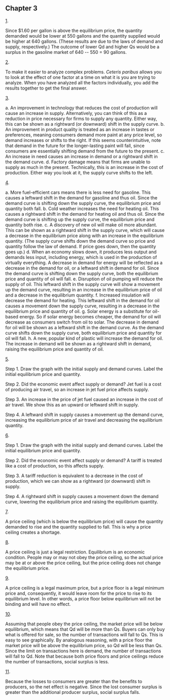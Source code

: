 ## Chapter 3

[1](http://openstax.org/books/principles-microeconomics-3e/pages/3-self-check-questions#fs-idp70610304).

Since \$1.60 per gallon is above the equilibrium price, the quantity
demanded would be lower at 550 gallons and the quantity supplied would
be higher at 640 gallons. (These results are due to the laws of demand
and supply, respectively.) The outcome of lower Qd and higher Qs would
be a surplus in the gasoline market of 640 -- 550 = 90 gallons.

[2](http://openstax.org/books/principles-microeconomics-3e/pages/3-self-check-questions#fs-idm44597008).

To make it easier to analyze complex problems. *Ceteris paribus* allows
you to look at the effect of one factor at a time on what it is you are
trying to analyze. When you have analyzed all the factors individually,
you add the results together to get the final answer.

[3](http://openstax.org/books/principles-microeconomics-3e/pages/3-self-check-questions#fs-idp3857984).

a.  An improvement in technology that reduces the cost of production
    will cause an increase in supply. Alternatively, you can think of
    this as a reduction in price necessary for firms to supply any
    quantity. Either way, this can be shown as a rightward (or downward)
    shift in the supply curve.
b.  An improvement in product quality is treated as an increase in
    tastes or preferences, meaning consumers demand more paint at any
    price level, so demand increases or shifts to the right. If this
    seems counterintuitive, note that demand in the future for the
    longer-lasting paint will fall, since consumers are essentially
    shifting demand from the future to the present.
c.  An increase in need causes an increase in demand or a rightward
    shift in the demand curve.
d.  Factory damage means that firms are unable to supply as much in the
    present. Technically, this is an increase in the cost of production.
    Either way you look at it, the supply curve shifts to the left.

[4](http://openstax.org/books/principles-microeconomics-3e/pages/3-self-check-questions#fs-idm630208).

a.  More fuel-efficient cars means there is less need for gasoline. This
    causes a leftward shift in the demand for gasoline and thus oil.
    Since the demand curve is shifting down the supply curve, the
    equilibrium price and quantity both fall.
b.  Cold weather increases the need for heating oil. This causes a
    rightward shift in the demand for heating oil and thus oil. Since
    the demand curve is shifting up the supply curve, the equilibrium
    price and quantity both rise.
c.  A discovery of new oil will make oil more abundant. This can be
    shown as a rightward shift in the supply curve, which will cause a
    decrease in the equilibrium price along with an increase in the
    equilibrium quantity. (The supply curve shifts down the demand curve
    so price and quantity follow the law of demand. If price goes down,
    then the quantity goes up.)
d.  When an economy slows down, it produces less output and demands less
    input, including energy, which is used in the production of
    virtually everything. A decrease in demand for energy will be
    reflected as a decrease in the demand for oil, or a leftward shift
    in demand for oil. Since the demand curve is shifting down the
    supply curve, both the equilibrium price and quantity of oil will
    fall.
e.  Disruption of oil pumping will reduce the supply of oil. This
    leftward shift in the supply curve will show a movement up the
    demand curve, resulting in an increase in the equilibrium price of
    oil and a decrease in the equilibrium quantity.
f.  Increased insulation will decrease the demand for heating. This
    leftward shift in the demand for oil causes a movement down the
    supply curve, resulting in a decrease in the equilibrium price and
    quantity of oil.
g.  Solar energy is a substitute for oil-based energy. So if solar
    energy becomes cheaper, the demand for oil will decrease as
    consumers switch from oil to solar. The decrease in demand for oil
    will be shown as a leftward shift in the demand curve. As the demand
    curve shifts down the supply curve, both equilibrium price and
    quantity for oil will fall.
h.  A new, popular kind of plastic will increase the demand for oil. The
    increase in demand will be shown as a rightward shift in demand,
    raising the equilibrium price and quantity of oil.

[5](http://openstax.org/books/principles-microeconomics-3e/pages/3-self-check-questions#fs-idm34056656).

Step 1. Draw the graph with the initial supply and demand curves. Label
the initial equilibrium price and quantity.

Step 2. Did the economic event affect supply or demand? Jet fuel is a
cost of producing air travel, so an increase in jet fuel price affects
supply.

Step 3. An increase in the price of jet fuel caused an increase in the
cost of air travel. We show this as an upward or leftward shift in
supply.

Step 4. A leftward shift in supply causes a movement up the demand
curve, increasing the equilibrium price of air travel and decreasing the
equilibrium quantity.

[6](http://openstax.org/books/principles-microeconomics-3e/pages/3-self-check-questions#fs-idm229548640).

Step 1. Draw the graph with the initial supply and demand curves. Label
the initial equilibrium price and quantity.

Step 2. Did the economic event affect supply or demand? A tariff is
treated like a cost of production, so this affects supply.

Step 3. A tariff reduction is equivalent to a decrease in the cost of
production, which we can show as a rightward (or downward) shift in
supply.

Step 4. A rightward shift in supply causes a movement down the demand
curve, lowering the equilibrium price and raising the equilibrium
quantity.

[7](http://openstax.org/books/principles-microeconomics-3e/pages/3-self-check-questions#fs-idm101525424).

A price ceiling (which is below the equilibrium price) will cause the
quantity demanded to rise and the quantity supplied to fall. This is why
a price ceiling creates a shortage.

[8](http://openstax.org/books/principles-microeconomics-3e/pages/3-self-check-questions#fs-idm99740976).

A price ceiling is just a legal restriction. Equilibrium is an economic
condition. People may or may not obey the price ceiling, so the actual
price may be at or above the price ceiling, but the price ceiling does
not change the equilibrium price.

[9](http://openstax.org/books/principles-microeconomics-3e/pages/3-self-check-questions#fs-idm90329008).

A price ceiling is a legal maximum price, but a price floor is a legal
minimum price and, consequently, it would leave room for the price to
rise to its equilibrium level. In other words, a price floor below
equilibrium will not be binding and will have no effect.

[10](http://openstax.org/books/principles-microeconomics-3e/pages/3-self-check-questions#fs-idm43308864).

Assuming that people obey the price ceiling, the market price will be
below equilibrium, which means that Qd will be more than Qs. Buyers can
only buy what is offered for sale, so the number of transactions will
fall to Qs. This is easy to see graphically. By analogous reasoning,
with a price floor the market price will be above the equilibrium price,
so Qd will be less than Qs. Since the limit on transactions here is
demand, the number of transactions will fall to Qd. Note that because
both price floors and price ceilings reduce the number of transactions,
social surplus is less.

[11](http://openstax.org/books/principles-microeconomics-3e/pages/3-self-check-questions#fs-idm134359888).

Because the losses to consumers are greater than the benefits to
producers, so the net effect is negative. Since the lost consumer
surplus is greater than the additional producer surplus, social surplus
falls.
